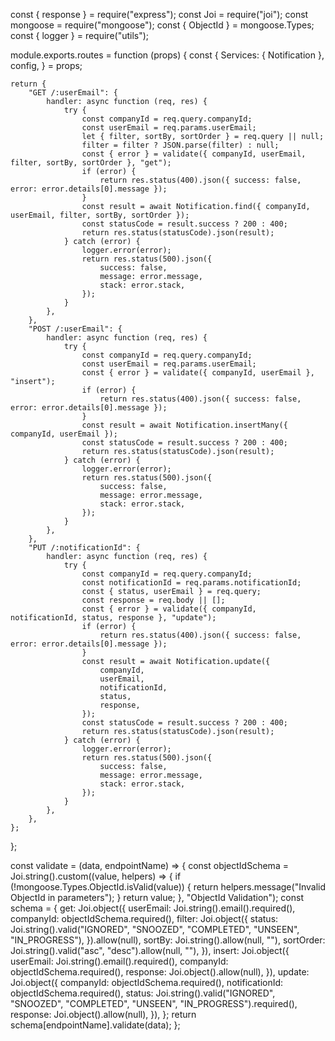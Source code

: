 const { response } = require("express");
const Joi = require("joi");
const mongoose = require("mongoose");
const { ObjectId } = mongoose.Types;
const { logger } = require("utils");

module.exports.routes = function (props) {
	const {
		Services: { Notification },
		config,
	} = props;

	return {
		"GET /:userEmail": {
			handler: async function (req, res) {
				try {
					const companyId = req.query.companyId;
					const userEmail = req.params.userEmail;
					let { filter, sortBy, sortOrder } = req.query || null;
					filter = filter ? JSON.parse(filter) : null;
					const { error } = validate({ companyId, userEmail, filter, sortBy, sortOrder }, "get");
					if (error) {
						return res.status(400).json({ success: false, error: error.details[0].message });
					}
					const result = await Notification.find({ companyId, userEmail, filter, sortBy, sortOrder });
					const statusCode = result.success ? 200 : 400;
					return res.status(statusCode).json(result);
				} catch (error) {
					logger.error(error);
					return res.status(500).json({
						success: false,
						message: error.message,
						stack: error.stack,
					});
				}
			},
		},
		"POST /:userEmail": {
			handler: async function (req, res) {
				try {
					const companyId = req.query.companyId;
					const userEmail = req.params.userEmail;
					const { error } = validate({ companyId, userEmail }, "insert");
					if (error) {
						return res.status(400).json({ success: false, error: error.details[0].message });
					}
					const result = await Notification.insertMany({ companyId, userEmail });
					const statusCode = result.success ? 200 : 400;
					return res.status(statusCode).json(result);
				} catch (error) {
					logger.error(error);
					return res.status(500).json({
						success: false,
						message: error.message,
						stack: error.stack,
					});
				}
			},
		},
		"PUT /:notificationId": {
			handler: async function (req, res) {
				try {
					const companyId = req.query.companyId;
					const notificationId = req.params.notificationId;
					const { status, userEmail } = req.query;
					const response = req.body || [];
					const { error } = validate({ companyId, notificationId, status, response }, "update");
					if (error) {
						return res.status(400).json({ success: false, error: error.details[0].message });
					}
					const result = await Notification.update({
						companyId,
						userEmail,
						notificationId,
						status,
						response,
					});
					const statusCode = result.success ? 200 : 400;
					return res.status(statusCode).json(result);
				} catch (error) {
					logger.error(error);
					return res.status(500).json({
						success: false,
						message: error.message,
						stack: error.stack,
					});
				}
			},
		},
	};
};

const validate = (data, endpointName) => {
	const objectIdSchema = Joi.string().custom((value, helpers) => {
		if (!mongoose.Types.ObjectId.isValid(value)) {
			return helpers.message("Invalid ObjectId in parameters");
		}
		return value;
	}, "ObjectId Validation");
	const schema = {
		get: Joi.object({
			userEmail: Joi.string().email().required(),
			companyId: objectIdSchema.required(),
			filter: Joi.object({
				status: Joi.string().valid("IGNORED", "SNOOZED", "COMPLETED", "UNSEEN", "IN_PROGRESS"),
			}).allow(null),
			sortBy: Joi.string().allow(null, ""),
			sortOrder: Joi.string().valid("asc", "desc").allow(null, ""),
		}),
		insert: Joi.object({
			userEmail: Joi.string().email().required(),
			companyId: objectIdSchema.required(),
			response: Joi.object().allow(null),
		}),
		update: Joi.object({
			companyId: objectIdSchema.required(),
			notificationId: objectIdSchema.required(),
			status: Joi.string().valid("IGNORED", "SNOOZED", "COMPLETED", "UNSEEN", "IN_PROGRESS").required(),
			response: Joi.object().allow(null),
		}),
	};
	return schema[endpointName].validate(data);
};
